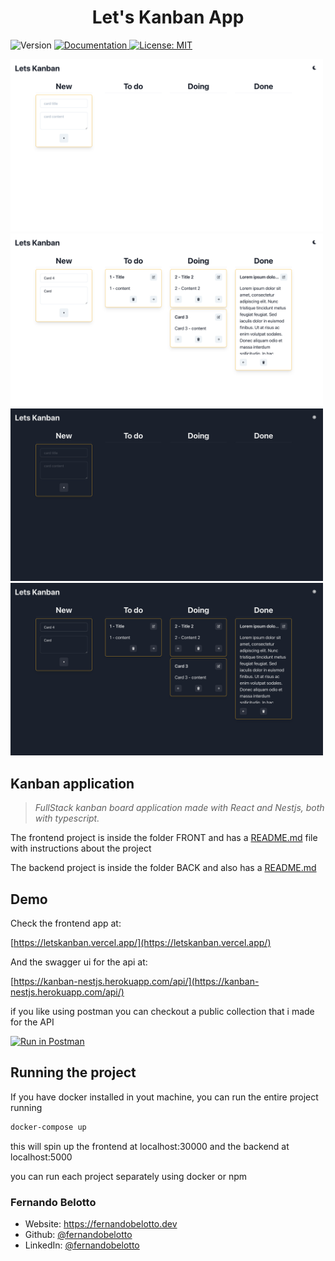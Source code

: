 <h1 align="center">Let's Kanban App </h1>
<p>
  <img alt="Version" src="https://img.shields.io/badge/version-1.0.0-blue.svg?cacheSeconds=2592000" />
  <a href="https://github.com/fernandobelotto/kanban/wiki/Documentation" target="_blank">
    <img alt="Documentation" src="https://img.shields.io/badge/documentation-yes-brightgreen.svg" />
  </a>
  <a href="#" target="_blank">
    <img alt="License: MIT" src="https://img.shields.io/badge/License-MIT-yellow.svg" />
  </a>
</p>

<p float="left">
  <img alt="Documentation" src="FRONT/screenshots/home-light.png" width='500'/>
  <img alt="Documentation" src="FRONT/screenshots/content-light.png" width='500'/>
  <img alt="Documentation" src="FRONT/screenshots/home-dark.png" width='500'/>
  <img alt="Documentation" src="FRONT/screenshots/content-dark.png" width='500'/>
</p>

## Kanban application

> *FullStack kanban board application made with React and Nestjs, both with typescript.*

The frontend project is inside the folder FRONT and has a [README.md](./FRONT/README.md) file with instructions about the project

The backend project is inside the folder BACK and also has a [README.md](./BACK/README.md)

## Demo

Check the frontend app at:

[https://letskanban.vercel.app/](https://letskanban.vercel.app/)

And the swagger ui for the api at:

[https://kanban-nestjs.herokuapp.com/api/](https://kanban-nestjs.herokuapp.com/api/)

if you like using postman you can checkout a public collection that i made for the API

[![Run in Postman](https://run.pstmn.io/button.svg)](https://app.getpostman.com/run-collection/16002553-2a8a08a6-3813-4663-8dbd-3588df467d4d?action=collection%2Ffork&collection-url=entityId%3D16002553-2a8a08a6-3813-4663-8dbd-3588df467d4d%26entityType%3Dcollection%26workspaceId%3Dcee52d25-4064-44ab-a675-67e1ec38a5d3)


## Running the project

If you have docker installed in yout machine, you can run the entire project running

```sh
docker-compose up
```

this will spin up the frontend at localhost:30000 and the backend at localhost:5000

you can run each project separately using docker or npm

### Fernando Belotto

- Website: https://fernandobelotto.dev
- Github: [@fernandobelotto](https://github.com/fernandobelotto)
- LinkedIn: [@fernandobelotto](https://linkedin.com/in/fernandobelotto)
